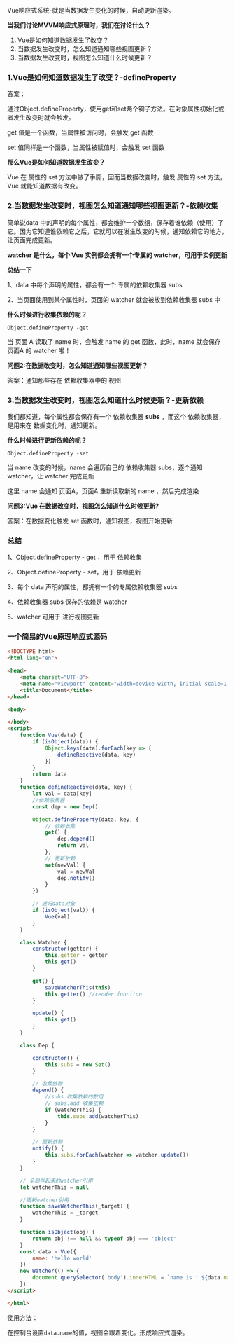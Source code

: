 Vue响应式系统-就是当数据发生变化的时候，自动更新渲染。

**当我们讨论MVVM响应式原理时，我们在讨论什么？**

1. Vue是如何知道数据发生了改变？
2. 当数据发生改变时，怎么知道通知哪些视图更新？
3. 当数据发生改变时，视图怎么知道什么时候更新？

### 1.Vue是如何知道数据发生了改变？-defineProperty

答案：

通过Object.defineProperty，使用get和set两个钩子方法。在对象属性初始化或者发生改变时就会触发。

get 值是一个函数，当属性被访问时，会触发 get 函数

set 值同样是一个函数，当属性被赋值时，会触发 set 函数

**那么Vue是如何知道数据发生改变？**

Vue 在 属性的 set 方法中做了手脚，因而当数据改变时，触发 属性的 set 方法，Vue 就能知道数据有改变。

### 2.当数据发生改变时，视图怎么知道通知哪些视图更新？-依赖收集

简单说data 中的声明的每个属性，都会维护一个数组，保存着谁依赖（使用）了它。因为它知道谁依赖它之后，它就可以在发生改变的时候，通知依赖它的地方，让页面完成更新。

**watcher 是什么，每个 Vue 实例都会拥有一个专属的 watcher，可用于实例更新**

**总结一下**

1、data 中每个声明的属性，都会有一个 专属的依赖收集器 subs

2、当页面使用到某个属性时，页面的 watcher 就会被放到依赖收集器 subs 中

**什么时候进行收集依赖的呢？**

`Object.defineProperty -get`

当 页面 A 读取了 name 时，会触发 name 的 get 函数，此时，name 就会保存 页面A 的 watcher 啦！

**问题2:在数据改变时，怎么知道通知哪些视图更新？**

答案：通知那些存在 依赖收集器中的 视图

### 3.当数据发生改变时，视图怎么知道什么时候更新？-更新依赖

我们都知道，每个属性都会保存有一个 依赖收集器 **subs** ，而这个 依赖收集器，是用来在 数据变化时，通知更新。

**什么时候进行更新依赖的呢？**

`Object.defineProperty -set`

当 name 改变的时候，name 会遍历自己的 依赖收集器 subs，逐个通知 watcher，让 watcher 完成更新

这里 name 会通知 页面A，页面A 重新读取新的 name ，然后完成渲染

**问题3:Vue 在数据改变时，视图怎么知道什么时候更新?**

答案：在数据变化触发 set 函数时，通知视图，视图开始更新

### 总结

1、Object.defineProperty - get ，用于 依赖收集

2、Object.defineProperty - set，用于 依赖更新

3、每个 data 声明的属性，都拥有一个的专属依赖收集器 subs

4、依赖收集器 subs 保存的依赖是 watcher

5、watcher 可用于 进行视图更新

### 一个简易的Vue原理响应式源码

```html
<!DOCTYPE html>
<html lang="en">

<head>
    <meta charset="UTF-8">
    <meta name="viewport" content="width=device-width, initial-scale=1.0">
    <title>Document</title>
</head>

<body>

</body>
<script>
    function Vue(data) {
        if (isObject(data)) {
            Object.keys(data).forEach(key => {
                defineReactive(data, key)
            })
        }
        return data
    }
    function defineReactive(data, key) {
        let val = data[key]
        //依赖收集器
        const dep = new Dep()

        Object.defineProperty(data, key, {
            // 依赖收集
            get() {
                dep.depend()
                return val
            },
            // 更新依赖
            set(newVal) {
                val = newVal
                dep.notify()
            }
        })

        // 递归data对象
        if (isObject(val)) {
            Vue(val)
        }
    }

    class Watcher {
        constructor(getter) {
            this.getter = getter
            this.get()
        }

        get() {
            saveWatcherThis(this)
            this.getter() //render funciton
        }

        update() {
            this.get()
        }
    }

    class Dep {

        constructor() {
            this.subs = new Set()
        }

        // 收集依赖
        depend() {
            //subs 收集依赖的数组
            // subs.add 收集依赖
            if (watcherThis) {
                this.subs.add(watcherThis)
            }
        }

        // 更新依赖
        notify() {
            this.subs.forEach(watcher => watcher.update())
        }
    }

    // 全局存起来的watcher引用
    let watcherThis = null

    //更新watcher引用
    function saveWatcherThis(_target) {
        watcherThis = _target
    }

    function isObject(obj) {
        return obj !== null && typeof obj === 'object'
    }
    const data = Vue({
        name: 'hello world'
    })
    new Watcher(() => {
        document.querySelector('body').innerHTML = `name is : ${data.name}`
    })
</script>

</html>
```

使用方法：

在控制台设置`data.name`的值，视图会跟着变化。形成响应式渲染。